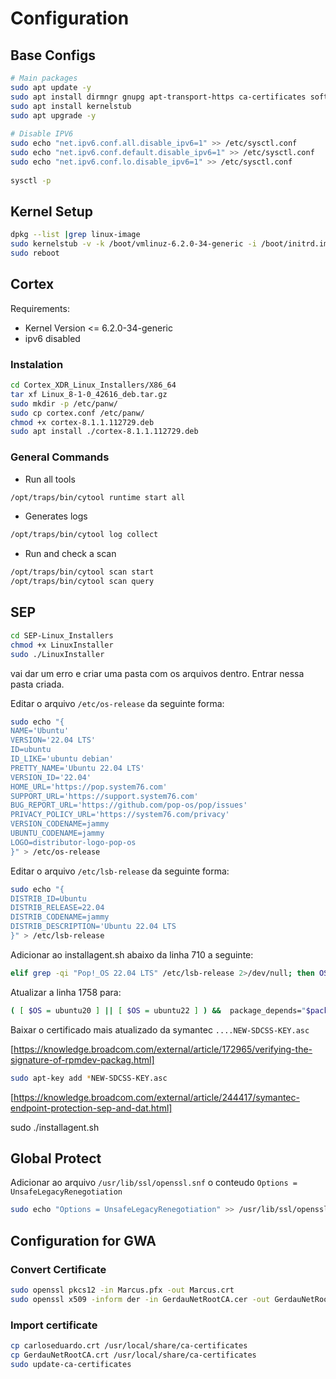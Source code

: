 # Configuration


## Base Configs 
 
```bash 
# Main packages 
sudo apt update -y 
sudo apt install dirmngr gnupg apt-transport-https ca-certificates software-properties-common 
sudo apt install kernelstub 
sudo apt upgrade -y 
 
# Disable IPV6 
sudo echo "net.ipv6.conf.all.disable_ipv6=1" >> /etc/sysctl.conf 
sudo echo "net.ipv6.conf.default.disable_ipv6=1" >> /etc/sysctl.conf 
sudo echo "net.ipv6.conf.lo.disable_ipv6=1" >> /etc/sysctl.conf 
 
sysctl -p 
```

## Kernel Setup

```bash
dpkg --list |grep linux-image 
sudo kernelstub -v -k /boot/vmlinuz-6.2.0-34-generic -i /boot/initrd.img-6.2.0-34-generic 
sudo reboot 
```

## Cortex

Requirements:

- Kernel Version <= 6.2.0-34-generic
- ipv6 disabled

### Instalation

```bash
cd Cortex_XDR_Linux_Installers/X86_64 
tar xf Linux_8-1-0_42616_deb.tar.gz 
sudo mkdir -p /etc/panw/ 
sudo cp cortex.conf /etc/panw/ 
chmod +x cortex-8.1.1.112729.deb 
sudo apt install ./cortex-8.1.1.112729.deb 
```

### General Commands

- Run all tools

```bash
/opt/traps/bin/cytool runtime start all
```

- Generates logs

```bash
/opt/traps/bin/cytool log collect
```

- Run and check a scan

```bash
/opt/traps/bin/cytool scan start
/opt/traps/bin/cytool scan query
```

## SEP

```bash
cd SEP-Linux_Installers 
chmod +x LinuxInstaller 
sudo ./LinuxInstaller  
```

vai dar um erro e criar uma pasta com os arquivos dentro. Entrar nessa pasta criada.

Editar o arquivo `/etc/os-release` da seguinte forma:

```bash
sudo echo "{
NAME='Ubuntu'
VERSION='22.04 LTS'
ID=ubuntu
ID_LIKE='ubuntu debian'
PRETTY_NAME='Ubuntu 22.04 LTS'
VERSION_ID='22.04'
HOME_URL='https://pop.system76.com'
SUPPORT_URL='https://support.system76.com'
BUG_REPORT_URL='https://github.com/pop-os/pop/issues'
PRIVACY_POLICY_URL='https://system76.com/privacy'
VERSION_CODENAME=jammy
UBUNTU_CODENAME=jammy
LOGO=distributor-logo-pop-os
}" > /etc/os-release

```

Editar o arquivo `/etc/lsb-release` da seguinte forma:

```bash
sudo echo "{
DISTRIB_ID=Ubuntu
DISTRIB_RELEASE=22.04
DISTRIB_CODENAME=jammy
DISTRIB_DESCRIPTION='Ubuntu 22.04 LTS
}" > /etc/lsb-release
```

Adicionar ao installagent.sh abaixo da linha 710 a seguinte:

```bash
elif grep -qi "Pop!_OS 22.04 LTS" /etc/lsb-release 2>/dev/null; then OS=ubuntu22; PKG_MGR=apt; POSTFIX=list; PKG_MASK='\.ub(untu)?22\.'; 
```

Atualizar a linha 1758 para:

```bash
( [ $OS = ubuntu20 ] || [ $OS = ubuntu22 ] ) &&  package_depends="$package_depends libelf-dev" 
```

Baixar o certificado mais atualizado da symantec `....NEW-SDCSS-KEY.asc`

[https://knowledge.broadcom.com/external/article/172965/verifying-the-signature-of-rpmdev-packag.html]

```bash
sudo apt-key add *NEW-SDCSS-KEY.asc
```

[https://knowledge.broadcom.com/external/article/244417/symantec-endpoint-protection-sep-and-dat.html]

sudo ./installagent.sh

## Global Protect

Adicionar ao arquivo `/usr/lib/ssl/openssl.snf` o conteudo `Options = UnsafeLegacyRenegotiation`

```bash
sudo echo "Options = UnsafeLegacyRenegotiation" >> /usr/lib/ssl/openssl.snf
```

## Configuration for GWA

### Convert Certificate

```bash
sudo openssl pkcs12 -in Marcus.pfx -out Marcus.crt 
sudo openssl x509 -inform der -in GerdauNetRootCA.cer -out GerdauNetRootCA.crt 
```

### Import certificate

```bash
cp carloseduardo.crt /usr/local/share/ca-certificates
cp GerdauNetRootCA.crt /usr/local/share/ca-certificates
sudo update-ca-certificates
```
